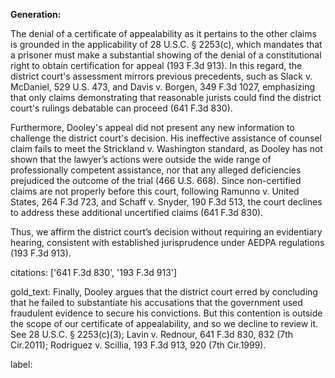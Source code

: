 **Generation:**

The denial of a certificate of appealability as it pertains to the other claims is grounded in the applicability of 28 U.S.C. § 2253(c), which mandates that a prisoner must make a substantial showing of the denial of a constitutional right to obtain certification for appeal (193 F.3d 913). In this regard, the district court's assessment mirrors previous precedents, such as Slack v. McDaniel, 529 U.S. 473, and Davis v. Borgen, 349 F.3d 1027, emphasizing that only claims demonstrating that reasonable jurists could find the district court's rulings debatable can proceed (641 F.3d 830).

Furthermore, Dooley's appeal did not present any new information to challenge the district court's decision. His ineffective assistance of counsel claim fails to meet the Strickland v. Washington standard, as Dooley has not shown that the lawyer’s actions were outside the wide range of professionally competent assistance, nor that any alleged deficiencies prejudiced the outcome of the trial (466 U.S. 668). Since non-certified claims are not properly before this court, following Ramunno v. United States, 264 F.3d 723, and Schaff v. Snyder, 190 F.3d 513, the court declines to address these additional uncertified claims (641 F.3d 830).

Thus, we affirm the district court’s decision without requiring an evidentiary hearing, consistent with established jurisprudence under AEDPA regulations (193 F.3d 913).

citations: ['641 F.3d 830', '193 F.3d 913']

gold_text: Finally, Dooley argues that the district court erred by concluding that he failed to substantiate his accusations that the government used fraudulent evidence to secure his convictions. But this contention is outside the scope of our certificate of appealability, and so we decline to review it. See 28 U.S.C. § 2253(c)(3); Lavin v. Rednour, 641 F.3d 830, 832 (7th Cir.2011); Rodriguez v. Scillia, 193 F.3d 913, 920 (7th Cir.1999).

label: 
